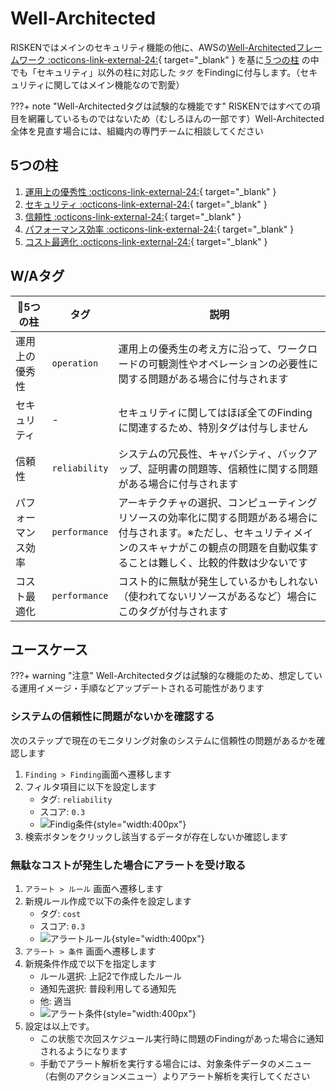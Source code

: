 # Well-Architected

RISKENではメインのセキュリティ機能の他に、AWSの[Well-Architectedフレームワーク :octicons-link-external-24:](https://aws.amazon.com/jp/architecture/well-architected){ target="_blank" } を基に[５つの柱](/risken/well_architected/#5) の中でも「セキュリティ」以外の柱に対応した `タグ` をFindingに付与します。（セキュリティに関してはメイン機能なので割愛）

???+ note "Well-Architectedタグは試験的な機能です"
    RISKENではすべての項目を網羅しているものではないため（むしろほんの一部です）Well-Architected全体を見直す場合には、組織内の専門チームに相談してください


## 5つの柱

1. [運用上の優秀性 :octicons-link-external-24:](https://wa.aws.amazon.com/wat.pillar.operationalExcellence.en.html){ target="_blank" }
2. [セキュリティ :octicons-link-external-24:](https://wa.aws.amazon.com/wat.pillar.security.en.html){ target="_blank" }
3. [信頼性 :octicons-link-external-24:](https://wa.aws.amazon.com/wat.pillar.reliability.en.html){ target="_blank" }
4. [パフォーマンス効率 :octicons-link-external-24:](https://wa.aws.amazon.com/wat.pillar.performance.en.html){ target="_blank" }
5. [コスト最適化 :octicons-link-external-24:](https://wa.aws.amazon.com/wat.pillar.costOptimization.en.html){ target="_blank" }


## W/Aタグ

| 5つの柱          | タグ          | 説明                                                       |
| --------------- | ------------- | --------------------------------------------------------- |
| 運用上の優秀性    | `operation`   | 運用上の優秀生の考え方に沿って、ワークロードの可観測性やオペレーションの必要性に関する問題がある場合に付与されます |
| セキュリティ      | -             | セキュリティに関してはほぼ全てのFindingに関連するため、特別タグは付与しません |
| 信頼性           | `reliability` | システムの冗長性、キャパシティ、バックアップ、証明書の問題等、信頼性に関する問題がある場合に付与されます |
| パフォーマンス効率 | `performance` | アーキテクチャの選択、コンピューティングリソースの効率化に関する問題がある場合に付与されます。※ただし、セキュリティメインのスキャナがこの観点の問題を自動収集することは難しく、比較的件数は少ないです |
| コスト最適化      | `performance` | コスト的に無駄が発生しているかもしれない（使われてないリソースがあるなど）場合にこのタグが付与されます |

## ユースケース

???+ warning "注意"
    Well-Architectedタグは試験的な機能のため、想定している運用イメージ・手順などアップデートされる可能性があります

### システムの信頼性に問題がないかを確認する

次のステップで現在のモニタリング対象のシステムに信頼性の問題があるかを確認します

1. `Finding > Finding`画面へ遷移します
2. フィルタ項目に以下を設定します
    - タグ: `reliability`
    - スコア: `0.3`
    - ![Findig条件](/img/risken/wa_finding.png){style="width:400px"}
3. 検索ボタンをクリックし該当するデータが存在しないか確認します

### 無駄なコストが発生した場合にアラートを受け取る

1. `アラート > ルール` 画面へ遷移します
2. 新規ルール作成で以下の条件を設定します
    - タグ: `cost`
    - スコア: `0.3`
    - ![アラートルール](/img/risken/wa_alert_rule.png){style="width:400px"}
3. `アラート > 条件` 画面へ遷移します
4. 新規条件作成で以下を指定します
    - ルール選択: 上記2で作成したルール
    - 通知先選択: 普段利用してる通知先
    - 他: 適当
    - ![アラート条件](/img/risken/wa_alert_condition.png){style="width:400px"}
5. 設定は以上です。
    - この状態で次回スケジュール実行時に問題のFindingがあった場合に通知されるようになります
    - 手動でアラート解析を実行する場合には、対象条件データのメニュー（右側のアクションメニュー）よりアラート解析を実行してください
